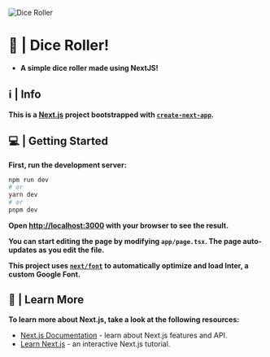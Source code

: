 ![Dice Roller](https://i.pinimg.com/originals/62/d3/ce/62d3ce2e16000586faf6d7cea85dd5c4.jpg)

# 🎲 | Dice Roller!
+ **A simple dice roller made using NextJS!**

## ℹ️ | Info

**This is a [Next.js](https://nextjs.org/) project bootstrapped with [`create-next-app`](https://github.com/vercel/next.js/tree/canary/packages/create-next-app).**

## 💻 | Getting Started

**First, run the development server:**

```bash
npm run dev
# or
yarn dev
# or
pnpm dev
```

**Open [http://localhost:3000](http://localhost:3000) with your browser to see the result.**

**You can start editing the page by modifying `app/page.tsx`. The page auto-updates as you edit the file.**

**This project uses [`next/font`](https://nextjs.org/docs/basic-features/font-optimization) to automatically optimize and load Inter, a custom Google Font.**

## 📖 |  Learn More

**To learn more about Next.js, take a look at the following resources:**

- [Next.js Documentation](https://nextjs.org/docs) - learn about Next.js features and API.
- [Learn Next.js](https://nextjs.org/learn) - an interactive Next.js tutorial.
